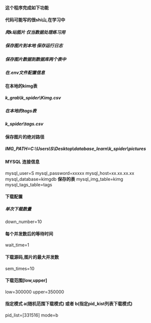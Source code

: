 #### 这个程序完成如下功能
#### 代码可能写的很shi山,在学习中
##### 爬k站图片 仅当数据处理练习用
##### 保存图片到本地 保存运行日志
##### 保存图片数据到数据库两个表中
##### 在.env文件配置信息

#### 在本地的kimg表
##### k_grab\k_spider\Kimg.csv
##### 在本地的tags表
##### k_spider\tags.csv

#### 保存图片的绝对路径
##### IMG_PATH=C:\Users\S\Desktop\database_learn\k_spider\pictures

#### MYSQL 连接信息
mysql_user=S
mysql_password=xxxxx
mysql_host=xx.xx.xx.xx
mysql_database=kimgdb
**保存的表**
mysql_img_table=kimg 
mysql_tags_table=tags

#### 下载配置
##### 单次下载数量
down_number=10
#### 每个并发数后的等待时间
wait_time=1
#### 下载源码,图片的最大并发数
sem_times=10
#### 下载范围[low,upper]
low=300000
upper=350000
#### 指定模式 a(随机范围下载模式) 或者 b(指定pid_kist列表下载模式) 
pid_list=[331516]
mode=b

